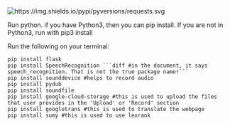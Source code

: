<img alt="https://img.shields.io/pypi/pyversions/requests.svg" src="https://img.shields.io/pypi/pyversions/requests.svg">



Run python. if you have Python3, then you can pip install. If you are not in Python3, run with pip3 install <package name>

  
Run the following on your terminal: 
```
pip install flask
pip install SpeechRecognition ```diff #in the document, it says speech_recognition. That is not the true package name!```
pip install sounddevice #helps to record audio
pip install pydub
pip install soundfile
pip install google-cloud-storage #this is used to upload the files that user provides in the 'Upload' or 'Record' section
pip install googletrans #this is used to translate the webpage
pip install sumy #this is used to use lexrank
```
